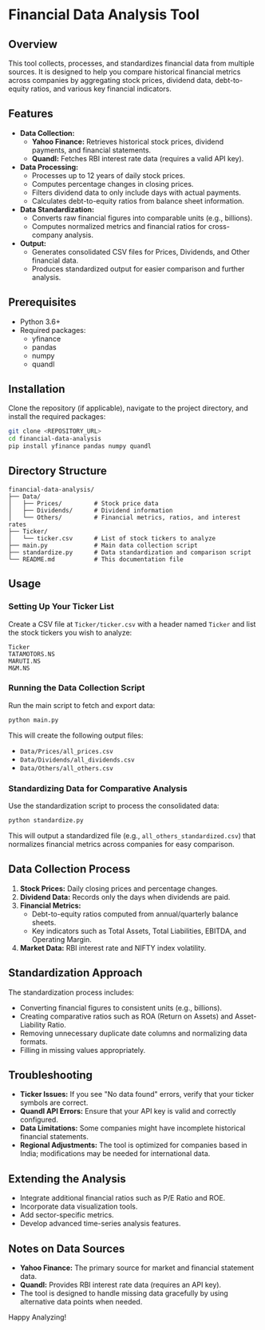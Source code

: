 # Financial Data Analysis Tool

## Overview
This tool collects, processes, and standardizes financial data from multiple sources. It is designed to help you compare historical financial metrics across companies by aggregating stock prices, dividend data, debt-to-equity ratios, and various key financial indicators.

## Features
- **Data Collection:**  
  - **Yahoo Finance:** Retrieves historical stock prices, dividend payments, and financial statements.
  - **Quandl:** Fetches RBI interest rate data (requires a valid API key).
- **Data Processing:**  
  - Processes up to 12 years of daily stock prices.
  - Computes percentage changes in closing prices.
  - Filters dividend data to only include days with actual payments.
  - Calculates debt-to-equity ratios from balance sheet information.
- **Data Standardization:**  
  - Converts raw financial figures into comparable units (e.g., billions).
  - Computes normalized metrics and financial ratios for cross-company analysis.
- **Output:**  
  - Generates consolidated CSV files for Prices, Dividends, and Other financial data.
  - Produces standardized output for easier comparison and further analysis.

## Prerequisites
- Python 3.6+
- Required packages:  
  - yfinance  
  - pandas  
  - numpy  
  - quandl

## Installation
Clone the repository (if applicable), navigate to the project directory, and install the required packages:
```bash
git clone <REPOSITORY_URL>
cd financial-data-analysis
pip install yfinance pandas numpy quandl
```

## Directory Structure
```
financial-data-analysis/
├── Data/
│   ├── Prices/         # Stock price data
│   ├── Dividends/      # Dividend information
│   └── Others/         # Financial metrics, ratios, and interest rates
├── Ticker/
│   └── ticker.csv      # List of stock tickers to analyze
├── main.py             # Main data collection script
├── standardize.py      # Data standardization and comparison script
└── README.md           # This documentation file
```

## Usage

### Setting Up Your Ticker List
Create a CSV file at `Ticker/ticker.csv` with a header named `Ticker` and list the stock tickers you wish to analyze:
```csv
Ticker
TATAMOTORS.NS
MARUTI.NS
M&M.NS
```

### Running the Data Collection Script
Run the main script to fetch and export data:
```bash
python main.py
```
This will create the following output files:
- `Data/Prices/all_prices.csv`
- `Data/Dividends/all_dividends.csv`
- `Data/Others/all_others.csv`

### Standardizing Data for Comparative Analysis
Use the standardization script to process the consolidated data:
```bash
python standardize.py
```
This will output a standardized file (e.g., `all_others_standardized.csv`) that normalizes financial metrics across companies for easy comparison.

## Data Collection Process
1. **Stock Prices:** Daily closing prices and percentage changes.
2. **Dividend Data:** Records only the days when dividends are paid.
3. **Financial Metrics:**  
   - Debt-to-equity ratios computed from annual/quarterly balance sheets.
   - Key indicators such as Total Assets, Total Liabilities, EBITDA, and Operating Margin.
4. **Market Data:** RBI interest rate and NIFTY index volatility.

## Standardization Approach
The standardization process includes:
- Converting financial figures to consistent units (e.g., billions).
- Creating comparative ratios such as ROA (Return on Assets) and Asset-Liability Ratio.
- Removing unnecessary duplicate date columns and normalizing data formats.
- Filling in missing values appropriately.

## Troubleshooting
- **Ticker Issues:** If you see "No data found" errors, verify that your ticker symbols are correct.
- **Quandl API Errors:** Ensure that your API key is valid and correctly configured.
- **Data Limitations:** Some companies might have incomplete historical financial statements.
- **Regional Adjustments:** The tool is optimized for companies based in India; modifications may be needed for international data.

## Extending the Analysis
- Integrate additional financial ratios such as P/E Ratio and ROE.
- Incorporate data visualization tools.
- Add sector-specific metrics.
- Develop advanced time-series analysis features.

## Notes on Data Sources
- **Yahoo Finance:** The primary source for market and financial statement data.
- **Quandl:** Provides RBI interest rate data (requires an API key).
- The tool is designed to handle missing data gracefully by using alternative data points when needed.

Happy Analyzing!
